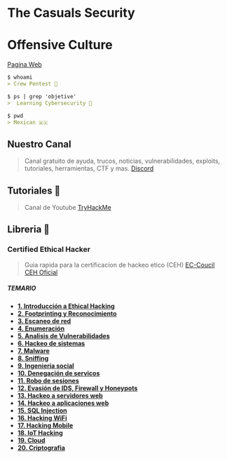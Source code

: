 # The Casuals Security

# Offensive Culture
[Pagina Web](https://the-casuals-security.github.io/) 

```markdown
$ whoami
> Crew Pentest 🔐

$ ps | grep 'objetive'
>  Learning Cybersecurity 🧠

$ pwd
> Mexican 🇲🇽

```

## Nuestro Canal
> Canal gratuito de ayuda, trucos, noticias, vulnerabilidades, exploits, tutoriales, herramientas, CTF y mas.
[Discord](https://discord.gg/s5SZHRxJan)

## Tutoriales 🎥
> Canal de Youtube
[TryHackMe](https://www.youtube.com/channel/UCTDFKIYJ4KIfZGE66w99lJQ)

## Libreria 📙

### Certified Ethical Hacker
> Guia rapida para la certificacion de hackeo etico (CEH)
[EC-Coucil CEH Oficial](https://www.eccouncil.org/programs/certified-ethical-hacker-ceh/)

##### TEMARIO
* **[1. Introducción a Ethical Hacking](https://the-casuals-security.github.io/Introduccion/)** 
* **[2. Footprinting y Reconocimiento](https://the-casuals-security.github.io/Footprinting/)**
* **[3. Escaneo de red](https://the-casuals-security.github.io/Escaneo/)**
* **[4. Enumeración](https://the-casuals-security.github.io/Enumeracion/)**
* **[5. Analisis de Vulnerabilidades](https://the-casuals-security.github.io/Analisis/)**
* **[6. Hackeo de sistemas](https://the-casuals-security.github.io/HackSistemas/)**
* **[7. Malware](https://the-casuals-security.github.io/Malware/)**
* **[8. Sniffing](https://the-casuals-security.github.io/Sniffing/)**
* **[9. Ingenieria social](https://the-casuals-security.github.io/Ingenieria/)**
* **[10. Denegación de servicos](https://the-casuals-security.github.io/Denegacion/)**
* **[11. Robo de sesiones](https://the-casuals-security.github.io/Robo/)**
* **[12. Evasión de IDS, Firewall y Honeypots](https://the-casuals-security.github.io/Evasion/)**
* **[13. Hackeo a servidores web](https://the-casuals-security.github.io/HackServidores/)**
* **[14. Hackeo a aplicaciones web](https://the-casuals-security.github.io/HackWeb/)**
* **[15. SQL Injection](https://the-casuals-security.github.io/SQL/)**
* **[16. Hacking WiFi](https://the-casuals-security.github.io/WiFi/)**
* **[17. Hacking Mobile](https://the-casuals-security.github.io/Mobile/)**
* **[18. IoT Hacking](https://the-casuals-security.github.io/IoT/)**
* **[19. Cloud](https://the-casuals-security.github.io/Cloud/)**
* **[20. Criptografia](https://the-casuals-security.github.io/Criptografia/)**
